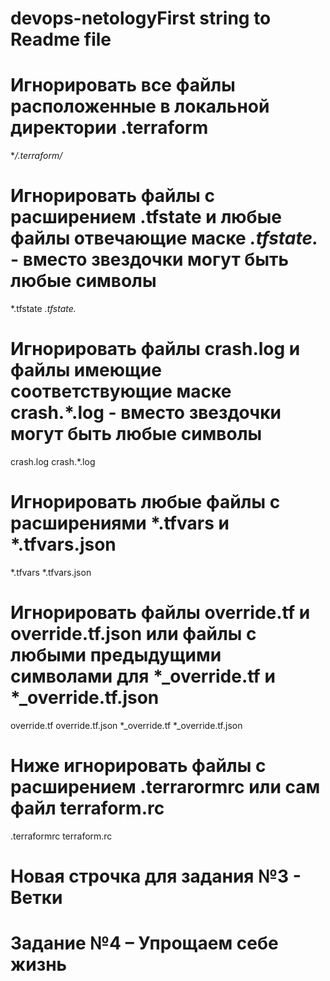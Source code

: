 # devops-netologyFirst string to Readme file

# Игнорировать все файлы расположенные в локальной директории .terraform
**/.terraform/*

# Игнорировать файлы с расширением .tfstate и любые файлы отвечающие маске *.tfstate.* - вместо звездочки могут быть любые символы
*.tfstate
*.tfstate.*

# Игнорировать файлы crash.log и файлы имеющие соответствующие маске crash.*.log - вместо звездочки могут быть любые символы
crash.log
crash.*.log

# Игнорировать любые файлы с расширениями *.tfvars и *.tfvars.json
*.tfvars
*.tfvars.json

# Игнорировать файлы override.tf и override.tf.json или файлы с любыми предыдущими символами для *_override.tf и *_override.tf.json
override.tf
override.tf.json
*_override.tf
*_override.tf.json

# Ниже игнорировать файлы с расширением .terrarormrc или сам файл terraform.rc
.terraformrc
terraform.rc

# Новая строчка для задания №3 - Ветки
# Задание №4 – Упрощаем себе жизнь
